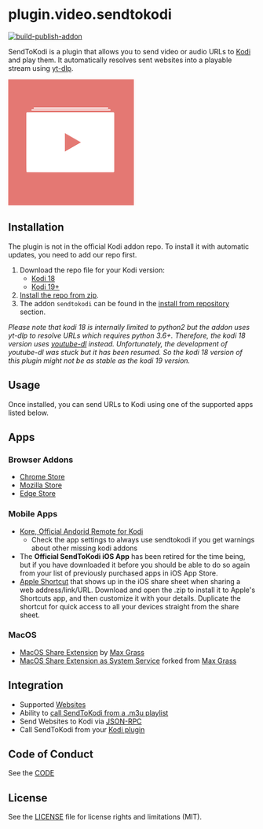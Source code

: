 # plugin.video.sendtokodi

[![build-publish-addon](https://github.com/firsttris/plugin.video.sendtokodi/actions/workflows/build-publish.yml/badge.svg)](https://github.com/firsttris/plugin.video.sendtokodi/actions/workflows/build-publish.yml)

SendToKodi is a plugin that allows you to send video or audio URLs to [Kodi](https://kodi.tv) and play them. It automatically resolves sent websites into a playable stream using [yt-dlp](https://github.com/yt-dlp/yt-dlp). 

![SendToKodi Logo](https://github.com/firsttris/repository.sendtokodi/raw/master/repository.sendtokodi/icon.png)

## Installation 

The plugin is not in the official Kodi addon repo. To install it with automatic updates, you need to add our repo first. 

1. Download the repo file for your Kodi version:
   - [Kodi 18](https://github.com/firsttris/repository.sendtokodi/raw/master/repository.sendtokodi/repository.sendtokodi-0.0.1.zip)
   - [Kodi 19+](https://github.com/firsttris/repository.sendtokodi.python3/raw/master/repository.sendtokodi.python3/repository.sendtokodi.python3-1.0.0.zip)
2. [Install the repo from zip](https://kodi.wiki/view/Add-on_manager).
3. The addon `sendtokodi` can be found in the [install from repository](https://kodi.wiki/view/Add-on_manager) section.

*Please note that kodi 18 is internally limited to python2 but the addon uses yt-dlp to resolve URLs which requires python 3.6+. Therefore, the kodi 18 version uses [youtube-dl](https://youtube-dl.org/) instead. Unfortunately, the development of youtube-dl was stuck but it has been resumed. So the kodi 18 version of this plugin might not be as stable as the kodi 19 version.*

## Usage

Once installed, you can send URLs to Kodi using one of the supported apps listed below.

## Apps

### Browser Addons
- [Chrome Store](https://chrome.google.com/webstore/detail/sendtokodi/gbcpfpcacakaadapjcdchbdmdnfbnbaf)
- [Mozilla Store](https://addons.mozilla.org/de/firefox/addon/sendtokodi/)
- [Edge Store](https://microsoftedge.microsoft.com/addons/detail/sendtokodi/cfaaejdnkempodfadjkjfblimmakeaij)

### Mobile Apps
- [Kore, Official Andorid Remote for Kodi](https://play.google.com/store/apps/details?id=org.xbmc.kore&hl=de&gl=US)
  - Check the app settings to always use sendtokodi if you get warnings about other missing kodi addons  
- The **Official SendToKodi iOS App** has been retired for the time being, but if you have downloaded it before you should be able to do so again from your list of previously purchased apps in iOS App Store.
- [Apple Shortcut](https://github.com/firsttris/plugin.video.sendtokodi/issues/104#issuecomment-2504081628) that shows up in the iOS share sheet when sharing a web address/link/URL. Download and open the .zip to install it to Apple's Shortcuts app, and then customize it with your details. Duplicate the shortcut for quick access to all your devices straight from the share sheet.

### MacOS
- [MacOS Share Extension](https://github.com/maxgrass/SendToKodi/releases) by [Max Grass](https://github.com/maxgrass)
- [MacOS Share Extension as System Service](https://github.com/anohren/SendToKodi) forked from [Max Grass](https://github.com/maxgrass)

## Integration
- Supported [Websites](https://github.com/yt-dlp/yt-dlp/blob/master/supportedsites.md)
- Ability to [call SendToKodi from a .m3u playlist](./playlist-example.m3u)
- Send Websites to Kodi via [JSON-RPC](./docs/DEVELOPMENT.md#Example-JSON-Request)
- Call SendToKodi from your [Kodi plugin](./docs/DEVELOPMENT.md#Call-SendToKodi-Plugin-from-Kodi)

## Code of Conduct
See the [CODE](CODE_OF_CONDUCT.md)

## License
See the [LICENSE](LICENSE.md) file for license rights and limitations (MIT).
